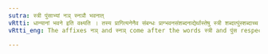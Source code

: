 ```yaml
---
sutra: स्त्री पुंसाभ्यां नञ् स्नञौ भवनात्
vRtti: धान्यानां भवने इति वक्ष्यति । तस्य प्रागित्यनेनैव संबन्धः प्राग्भवनसंशब्दनाद्येर्थास्तेषु स्त्री शब्दात्पुंस्शब्दाच्च यथाक्रमं नञ्स्नञौ प्रत्ययौ भवतः ॥
vRtti_eng: The affixes नञ् and स्नञ् come after the words स्त्री and पुंस respectively, in the senses specified in the aphorism reckoning from this one as far as '_dhanyanam_ _bhavane_ _kshetre_ _khan_' (V. 2. 1).

---
```

